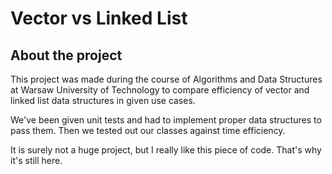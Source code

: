 # Vector vs Linked List
## About the project
This project was made during the course of Algorithms and Data Structures at Warsaw University of Technology to compare efficiency of vector and linked list data structures in given use cases.

We've been given unit tests and had to implement proper data structures to pass them. Then we tested out our classes against time efficiency.

It is surely not a huge project, but I really like this piece of code. That's why it's still here.
